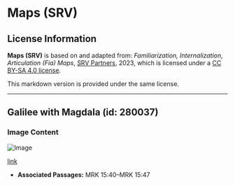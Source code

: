 # Maps (SRV)

## License Information

**Maps (SRV)** is based on and adapted from: _Familiarization, Internalization, Articulation (Fia) Maps_, [SRV Partners](https://srvpartners.org/home/), 2023, which is licensed under a [CC BY-SA 4.0 license](https://creativecommons.org/licenses/by-sa/4.0/legalcode.en).

This markdown version is provided under the same license.



--------------------------------

## Galilee with Magdala (id: 280037)

### Image Content

![Image](https://cdn.aquifer.bible/aquifer-content/resources/FIAMaps/galilee-with-magdala.jpg)

[link](https://cdn.aquifer.bible/aquifer-content/resources/FIAMaps/galilee-with-magdala.jpg)

* **Associated Passages:** MRK 15:40–MRK 15:47

